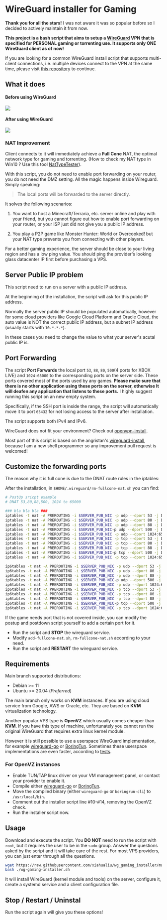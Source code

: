 # WireGuard installer for Gaming

**Thank you for all the stars!** I was not aware it was so popular before so I decided to actively maintain it from now.

**This project is a bash script that aims to setup a [WireGuard](https://www.wireguard.com/) VPN that is specified for PERSONAL gaming or torrenting use. It supports only ONE WireGuard client as of now!**

If you are looking for a common WireGuard install script that supports multi-client connections, i.e. multiple devices connect to the VPN at the same time, please visit [this repository](https://github.com/angristan/wireguard-install/) to continue.

## What it does

#### Before using WireGuard

![](./imgs/before_wireguard.png)

#### After using WireGuard

![](./imgs/after_wireguard.png)

### NAT Improvement

Client connects to it will immediately achieve a **Full Cone** NAT, the optimal network type for gaming and torrenting. (How to check my NAT type in Win10 ? Use this tool [NatTypeTester](https://github.com/HMBSbige/NatTypeTester)).

With this script, you do not need to enable port forwarding on your router, you do not need the DMZ setting. All the magic happens inside Wireguard. Simply speaking: 

>The local ports will be forwarded to the server directly.

It solves the following scenarios:

1. You want to host a Minecraft/Terraria, etc. server online and play with your friend, but you cannot figure out how to enable port forwarding on your router, or your ISP just did not give you a public IP address.

2. You play a P2P game like Monster Hunter: World or Overcooked! but your NAT type prevents you from connecting with other players. 

For a better gaming experience, the server should be close to your living region and has a low ping value. You should ping the provider's looking glass datacenter IP first before purchasing a VPS.

## Server Public IP problem

This script need to run on a server with a public IP address.

At the beginning of the installation, the script will ask for this public IP address.

Normally the server public IP should be populated automatically, however for some cloud providers like Google Cloud Platform and Oracle Cloud, the auto value is NOT the correct public IP address, but a subnet IP address (usually starts with `10.*.*.*`).

In these cases you need to change the value to what your server's acutal public IP is.

## Port Forwarding

The script **Port Forwards** the local port `53`, `88`, `80`, `500`(4 ports for XBOX LIVE) and `1024-65000` to the corresponding ports on the server side. These ports covered most of the ports used by any games. **Please make sure that there is no other application using these ports on the server, otherwise It will deafen any application that listens to these ports.** I highly suggest running this script on an new empty system. 

Specifically, if the SSH port is inside the range, the script will automatically move it to port `65432` for not losing access to the server after installation.

The script supports both IPv4 and IPv6.

WireGuard does not fit your environment? Check out [openvpn-install](https://github.com/angristan/openvpn-install).

Most part of this script is based on the angristan's [wireguard-install](https://github.com/angristan/wireguard-install/), because I am a new shell programmer so any improvement pull request is welcomed!

## Customize the forwarding ports

The reason why it is full cone is due to the DNAT route rules in the iptables:

After the installation, in `$HOME/.wireguard/rm-fullcone-nat.sh` you can find:

```bash
# PostUp sricpt example
# DNAT 53,80,88,500, 1024 to 65000

### bla bla bla ###
iptables -t nat -A PREROUTING -i $SERVER_PUB_NIC -p udp --dport 53 -j DNAT --to-destination $CLIENT_WG_IPV4:53
iptables -t nat -A PREROUTING -i $SERVER_PUB_NIC -p udp --dport 80 -j DNAT --to-destination $CLIENT_WG_IPV4:80
iptables -t nat -A PREROUTING -i $SERVER_PUB_NIC -p udp --dport 88 -j DNAT --to-destination $CLIENT_WG_IPV4:88
iptables -t nat -A PREROUTING -i $SERVER_PUB_NIC-p udp --dport 500 -j DNAT --to-destination $CLIENT_WG_IPV4:500
iptables -t nat -A PREROUTING -i $SERVER_PUB_NIC -p udp --dport 1024:65000 -j DNAT --to-destination $CLIENT_WG_IPV4:1024-65000
iptables -t nat -A PREROUTING -i $SERVER_PUB_NIC -p tcp --dport 53 -j DNAT --to-destination $CLIENT_WG_IPV4:53
iptables -t nat -A PREROUTING -i $SERVER_PUB_NIC -p tcp --dport 80 -j DNAT --to-destination $CLIENT_WG_IPV4:80
iptables -t nat -A PREROUTING -i $SERVER_PUB_NIC -p tcp --dport 88 -j DNAT --to-destination $CLIENT_WG_IPV4:88
iptables -t nat -A PREROUTING -i $SERVER_PUB_NIC-p tcp --dport 500 -j DNAT --to-destination $CLIENT_WG_IPV4:500
iptables -t nat -A PREROUTING -i $SERVER_PUB_NIC -p tcp --dport 1024:65000 -j DNAT --to-destination $CLIENT_WG_IPV4:1024-65000

ip6tables -t nat -A PREROUTING -i $SERVER_PUB_NIC -p udp --dport 53 -j DNAT --to-destination [$CLIENT_WG_IPV6]:53
ip6tables -t nat -A PREROUTING -i $SERVER_PUB_NIC -p udp --dport 80 -j DNAT --to-destination [$CLIENT_WG_IPV6]:80
ip6tables -t nat -A PREROUTING -i $SERVER_PUB_NIC -p udp --dport 88 -j DNAT --to-destination [$CLIENT_WG_IPV6]:88
ip6tables -t nat -A PREROUTING -i $SERVER_PUB_NIC-p udp --dport 500 -j DNAT --to-destination [$CLIENT_WG_IPV6]:500
ip6tables -t nat -A PREROUTING -i $SERVER_PUB_NIC -p udp --dport 1024:65000 -j DNAT --to-destination [$CLIENT_WG_IPV6]:1024-65000
ip6tables -t nat -A PREROUTING -i $SERVER_PUB_NIC -p tcp --dport 53 -j DNAT --to-destination [$CLIENT_WG_IPV6]:53
ip6tables -t nat -A PREROUTING -i $SERVER_PUB_NIC -p tcp --dport 80 -j DNAT --to-destination [$CLIENT_WG_IPV6]:80
ip6tables -t nat -A PREROUTING -i $SERVER_PUB_NIC -p tcp --dport 88 -j DNAT --to-destination [$CLIENT_WG_IPV6]:88
ip6tables -t nat -A PREROUTING -i $SERVER_PUB_NIC-p tcp --dport 500 -j DNAT --to-destination [$CLIENT_WG_IPV6]:500
ip6tables -t nat -A PREROUTING -i $SERVER_PUB_NIC -p tcp --dport 1024:65000 -j DNAT --to-destination [$CLIENT_WG_IPV6]:1024-65000
```

If the game needs port that is not covered inside, you can modify the postup and postdown script yourself to add a certain port for it.

* Run the script and **STOP** the wireguard service.
* Modify `add-fullcone-nat.sh`, `rm-fullcone-nat.sh` according to your need.
* Run the script and **RESTART** the wireguard service.
 
## Requirements

Main branch supported distributions:

- Debian >= 11
- Ubuntu >= 20.04 (*Preferred*)

The main branch only works on **KVM** instances. If you are using cloud service from Google, AWS or Oracle, etc. They are based on **KVM** virtualization technology.

Another popular VPS type is **OpenVZ** which usually comes cheaper than **KVM**. If you have this type of machine, unfortunately you cannot run the original WireGuard that requires extra linux kernel module.

However it is still possible to use a userspace WireGuard implementation, for example [wireguard-go](https://github.com/WireGuard/wireguard-go) or [BoringTun](https://github.com/cloudflare/boringtun). Sometimes these userspace implementations are even faster, according to [tests](https://www.reddit.com/r/WireGuard/comments/14r6uf9/i_did_some_benchmarks_of_linux_wireguard/).

### For OpenVZ instances

* Enable TUN/TAP linux driver on your VM management panel, or contact your provider to enable it.
* Compile either [wireguard-go](https://github.com/WireGuard/wireguard-go) or [BoringTun](https://github.com/cloudflare/boringtun).
* Move the compiled binary (either `wireguard-go` or `boringrun-cli`) to `/usr/local/bin`.
* Comment out the installer script line #10-#14, removing the OpenVZ check.
* Run the installer script now.

## Usage

Download and execute the script. You **DO NOT** need to run the script with `root`, but it requires the user to be in the `sudo` group. Answer the questions asked by the script and it will take care of the rest. For most VPS providers, you can just enter through all the questions.

```bash
wget https://raw.githubusercontent.com/xiahualiu/wg_gaming_installer/main/wg-gaming-installer.sh 
bash ./wg-gaming-installer.sh
```

It will install WireGuard (kernel module and tools) on the server, configure it, create a systemd service and a client configuration file.

## Stop / Restart / Uninstal

Run the script again will give you these options!
